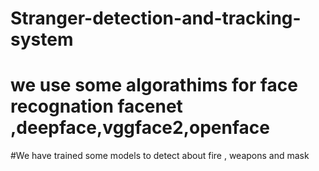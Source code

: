 # Stranger-detection-and-tracking-system
# we use some algorathims for face recognation facenet ,deepface,vggface2,openface
#We have trained some models to detect about fire , weapons and mask 

